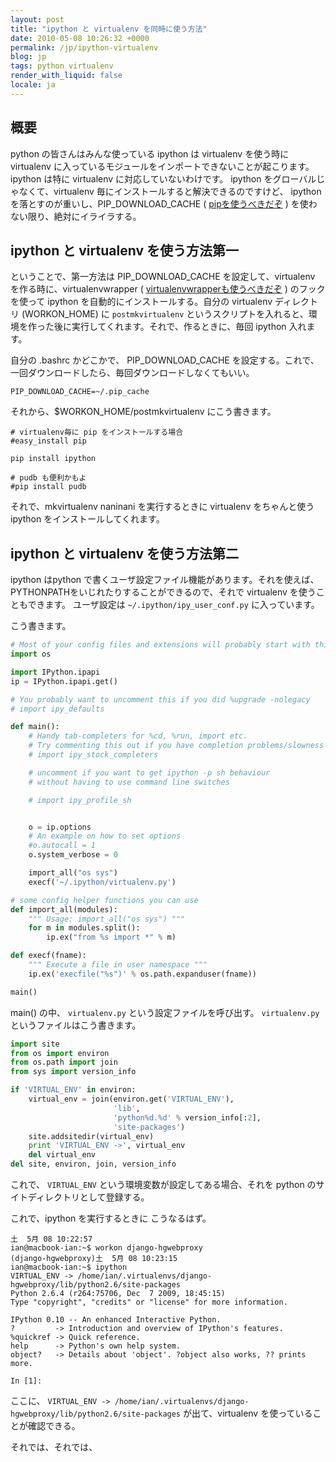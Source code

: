 ```yaml
---
layout: post
title: "ipython と virtualenv を同時に使う方法"
date: 2010-05-08 10:26:32 +0000
permalink: /jp/ipython-virtualenv
blog: jp
tags: python virtualenv
render_with_liquid: false
locale: ja
---
```


## 概要

python の皆さんはみんな使っている ipython は virtualenv を使う時に virtualenv
に入っているモジュールをインポートできないことが起こります。 ipython は特に
virtualenv に対応していないわけです。 ipython をグローバルじゃなくて、virtualenv
毎にインストールすると解決できるのですけど、 ipython
を落とすのが重いし、PIP_DOWNLOAD_CACHE (
[pipを使うべきだぞ](/jp/virtualenv-pip-fabric) )
を使わない限り、絶対にイライラする。

## ipython と virtualenv を使う方法第一

ということで、第一方法は PIP_DOWNLOAD_CACHE を設定して、virtualenv
を作る時に、virtualenvwrapper (
[virtualenvwrapperも使うべきだぞ](/jp/virtualenv-pip-fabric) )
のフックを使って ipython を自動的にインストールする。自分の virtualenv ディレクトリ
(WORKON_HOME) に `postmkvirtualenv`
というスクリプトを入れると、環境を作った後に実行してくれます。それで、作るときに、毎回
ipython 入れます。

自分の .bashrc かどこかで、 PIP_DOWNLOAD_CACHE
を設定する。これで、一回ダウンロードしたら、毎回ダウンロードしなくてもいい。

```text
PIP_DOWNLOAD_CACHE=~/.pip_cache
```

それから、$WORKON_HOME/postmkvirtualenv にこう書きます。

```text
# virtualenv毎に pip をインストールする場合
#easy_install pip

pip install ipython

# pudb も便利かもよ
#pip install pudb
```

それで、mkvirtualenv naninani を実行するときに virtualenv をちゃんと使う ipython
をインストールしてくれます。

## ipython と virtualenv を使う方法第二

ipython はpython
で書くユーザ設定ファイル機能があります。それを使えば、PYTHONPATHをいじれたりすることができるので、それで
virtualenv を使うこともできます。 ユーザ設定は `~/.ipython/ipy_user_conf.py` に入っています。

こう書きます。

```python
# Most of your config files and extensions will probably start with this import
import os

import IPython.ipapi
ip = IPython.ipapi.get()

# You probably want to uncomment this if you did %upgrade -nolegacy
# import ipy_defaults

def main():
    # Handy tab-completers for %cd, %run, import etc.
    # Try commenting this out if you have completion problems/slowness
    # import ipy_stock_completers

    # uncomment if you want to get ipython -p sh behaviour
    # without having to use command line switches

    # import ipy_profile_sh


    o = ip.options
    # An example on how to set options
    #o.autocall = 1
    o.system_verbose = 0

    import_all("os sys")
    execf('~/.ipython/virtualenv.py')

# some config helper functions you can use
def import_all(modules):
    """ Usage: import_all("os sys") """
    for m in modules.split():
        ip.ex("from %s import *" % m)

def execf(fname):
    """ Execute a file in user namespace """
    ip.ex('execfile("%s")' % os.path.expanduser(fname))

main()
```

main() の中、 `virtualenv.py` という設定ファイルを呼び出す。 `virtualenv.py`
というファイルはこう書きます。

```python
import site
from os import environ
from os.path import join
from sys import version_info

if 'VIRTUAL_ENV' in environ:
    virtual_env = join(environ.get('VIRTUAL_ENV'),
                       'lib',
                       'python%d.%d' % version_info[:2],
                       'site-packages')
    site.addsitedir(virtual_env)
    print 'VIRTUAL_ENV ->', virtual_env
    del virtual_env
del site, environ, join, version_info
```

これで、 `VIRTUAL_ENV` という環境変数が設定してある場合、それを python のサイトディレクトリとして登録する。

これで、ipython を実行するときに こうなるはず。

```text
土  5月 08 10:22:57
ian@macbook-ian:~$ workon django-hgwebproxy
(django-hgwebproxy)土  5月 08 10:23:15
ian@macbook-ian:~$ ipython
VIRTUAL_ENV -> /home/ian/.virtualenvs/django-hgwebproxy/lib/python2.6/site-packages
Python 2.6.4 (r264:75706, Dec  7 2009, 18:45:15)
Type "copyright", "credits" or "license" for more information.

IPython 0.10 -- An enhanced Interactive Python.
?         -> Introduction and overview of IPython's features.
%quickref -> Quick reference.
help      -> Python's own help system.
object?   -> Details about 'object'. ?object also works, ?? prints more.

In [1]:
```

ここに、 `VIRTUAL_ENV ->
/home/ian/.virtualenvs/django-hgwebproxy/lib/python2.6/site-packages`
が出て、virtualenv を使っていることが確認できる。

それでは、それでは、
